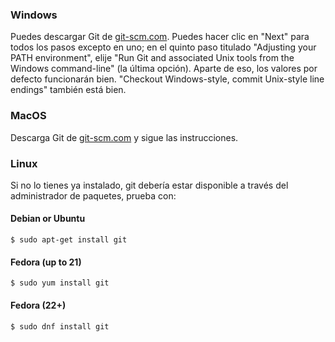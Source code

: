 
### Windows

Puedes descargar Git de [git-scm.com](http://git-scm.com/). Puedes hacer clic en "Next" para todos los pasos excepto en uno; en el quinto paso titulado "Adjusting your PATH environment", elije "Run Git and associated Unix tools from the Windows command-line" (la última opción). Aparte de eso, los valores por defecto funcionarán bien. "Checkout Windows-style, commit Unix-style line endings" también está bien.

### MacOS

Descarga Git de [git-scm.com](http://git-scm.com/) y sigue las instrucciones.

### Linux

Si no lo tienes ya instalado, git debería estar disponible a través del administrador de paquetes, prueba con:


#### Debian or Ubuntu

    $ sudo apt-get install git


#### Fedora (up to 21)

    $ sudo yum install git


#### Fedora (22+)

    $ sudo dnf install git
